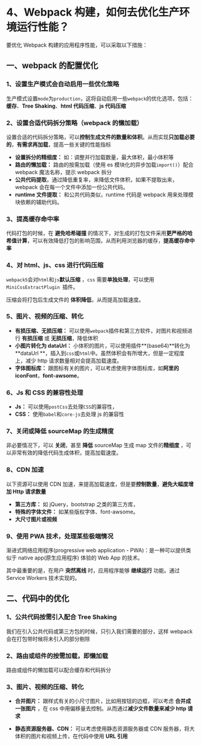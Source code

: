 # 4、Webpack 构建，如何去优化生产环境运行性能？

要优化 Webpack 构建的应用程序性能，可以采取以下措施：

## 一、webpack 的配置优化

### 1、设置生产模式会自动启用一些优化策略

生产模式设置`mode`为`production`，这将自动启用一些`webpack`的优化选项，包括：**缓存**、**Tree Shaking**、**html 代码压缩**、**js 代码压缩**

### 2、设置合适代码拆分策略（webpack 的懒加载）

设置合适的代码拆分策略，可以**控制生成文件的数量和体积**。从而实现**只加载必要的**，**有需求再加载**，提高一些关键的性能指标

- **设置拆分的精细度：** 如：调整并行加载数量，最大体积，最小体积等
- **路由的懒加载：** 路由的按需加载（使用 es 模块化的异步加载`import()`）配合 webpack 魔法名称，提示 webpack 拆分
- **公共代码提取**，通过降低重复率，来降低文件体积，如果不提取出来，webpack 会在每一个文件中添加一份公共代码。
- **runtime 文件提取：** 和公共代码类似，runtime 代码是 webpack 用来处理模块依赖的辅助代码。

### 3、提高缓存命中率

代码打包的时候，在 **避免哈希碰撞** 的情况下，对生成的打包文件采用**更严格的哈希值计算**，可以有效降低打包的影响范围，从而利用浏览器的缓存，**提高缓存命中率**

### 4、对 html、js、css 进行代码压缩

`webpack5`会对`html`和`js`**默认压缩** ，`css` 需要**单独处理**，可以使用`MiniCssExtractPlugin `插件。

压缩会将打包后生成文件的 **体积降低**，从而提高加载速度。

### 5、图片、视频的压缩、转化

- **有损压缩、无损压缩：** 可以使用`webpack`插件和第三方软件，对图片和视频进行 **有损压缩** 或 **无损压缩**，降低体积
- **小图片转化为 dataUrl：** 小体积的图片，可以使用插件**(base64)**转化为 **dataUrl **，插入到`css`或`html`中。虽然体积会有所增大，但是一定程度上，减少 http 请求数量相对会提高加载速度。
- **字体图标库：** 跟图标有关的图片，可以考虑使用字体图标库，如**阿里的 iconFont**，**font-awsome**。

### 6、Js 和 CSS 的兼容性处理

- **Js：** 可以使用`postCss`去处理`CSS`的兼容性，
- **CSS：** 使用`babel`和`core-js`去处理 js 的兼容性

### 7、关闭或降低 sourceMap 的生成精度

非必要情况下，可以 **关闭**，甚至 **降低** sourceMap 生成 map 文件的**精细度** ，可以非常有效的降低代码生成体积，提高加载速度。

### 8、CDN 加速

以下资源可以使用 CDN 加速，来提高加载速度，但是要**控制数量**，**避免大幅度增加 Http 请求数量**

- **第三方库：** 如 jQuery，bootstrap 之类的第三方库，
- **特殊的字体文件：** 如某些版权字体、font-awsome。
- **大尺寸图片或视频**

### 9、使用 PWA 技术，处理某些极端情况

渐进式网络应用程序(progressive web application - PWA)：是一种可以提供类似于 native app(原生应用程序) 体验的 Web App 的技术。

其中最重要的是，在用户 **突然离线** 时，应用程序能够 **继续运行** 功能。通过 Service Workers 技术实现的。

## 二、代码中的优化

### 1、公共代码按需引入配合 Tree Shaking

我们在引入公共代码或第三方包的时候，只引入我们需要的部分，这样 webpack 会在打包带时候将未引入的部分剔除

### 2、路由或组件的按需加载，即懒加载

路由或组件的懒加载可以配合缓存和代码拆分

### 3、图片、视频的压缩、转化

- **合并图片：** 跟样式有关的小尺寸图片，比如用按钮的边框，可以考虑 **合并成一张图片** ，在 css 中用偏移量去控制。从而通过**减少文件数量来减少 http 请求**

- **静态资源服务器、CDN：** 可以考虑使用静态资源服务器或 CDN 服务器，将大体积的图片和视频上传，在代码中使用 **URL 引用**

